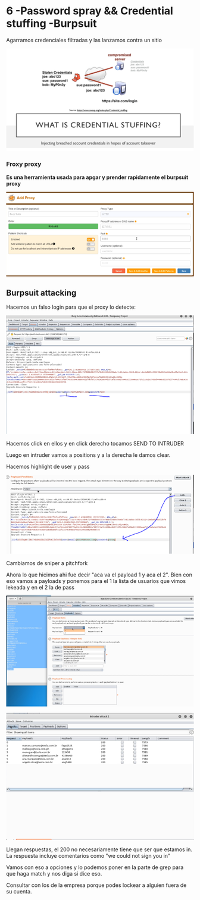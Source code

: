 # 6 -Password spray && Credential stuffing -Burpsuit

Agarramos credenciales filtradas y las lanzamos contra un sitio

![](../../../.gitbook/assets/imagen%20%28368%29.png)

### **Froxy proxy** 

**Es una herramienta usada para apgar y prender rapidamente el burpsuit proxy**

![](../../../.gitbook/assets/imagen%20%28376%29.png)

## Burpsuit attacking

Hacemos un falso login para que el proxy lo detecte:

![](../../../.gitbook/assets/imagen%20%28363%29.png)

Hacemos click en ellos y en click derecho tocamos SEND TO INTRUDER

Luego en intruder vamos a positions y a la derecha le damos clear.

Hacemos highlight de user y pass 

![](../../../.gitbook/assets/imagen%20%28369%29.png)

Cambiamos de sniper a pitchfork

Ahora lo que hicimos ahi fue decir "aca va el payload 1 y aca el 2". Bien con eso vamos a payloads y ponemos para el 1 la lista de usuarios que vimos lekeada y en el 2 la de pass

![](../../../.gitbook/assets/imagen%20%28377%29.png)

![](../../../.gitbook/assets/imagen%20%28379%29.png)

Llegan respuestas, el 200 no necesariamente tiene que ser que estamos in. La respuesta incluye comentarios como "we could not sign you in"

Vamos con eso a opciones y lo podemos poner en la parte de grep para que haga match y nos diga si dice eso.

Consultar con los de la empresa porque podes lockear a alguien fuera de su cuenta.







